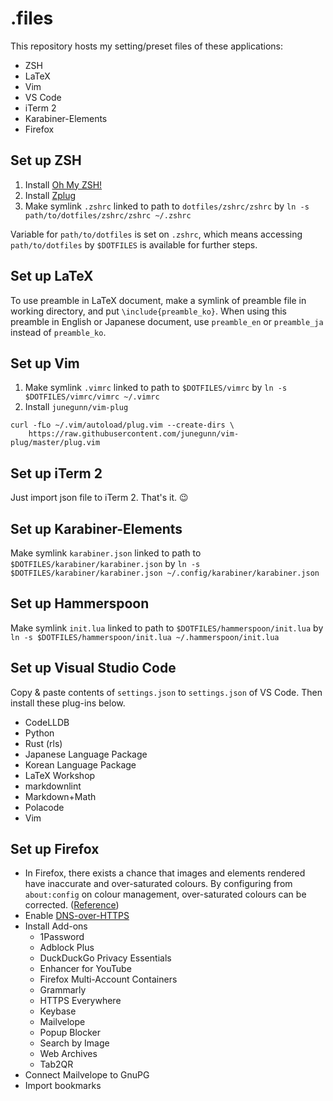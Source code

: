 # .files

This repository hosts my setting/preset files of these applications:

- ZSH
- LaTeX
- Vim
- VS Code
- iTerm 2
- Karabiner-Elements
- Firefox

## Set up ZSH

1. Install [Oh My ZSH!](https://ohmyz.sh/)
1. Install [Zplug](https://github.com/zplug/zplug)
1. Make symlink `.zshrc` linked to path to `dotfiles/zshrc/zshrc` by
`ln -s path/to/dotfiles/zshrc/zshrc ~/.zshrc`

Variable for `path/to/dotfiles` is set on `.zshrc`, which means accessing `path/to/dotfiles`
by `$DOTFILES` is available for further steps.

## Set up LaTeX

To use preamble in LaTeX document, make a symlink of preamble file
in working directory, and put `\include{preamble_ko}`.
When using this preamble in English or Japanese document,
use `preamble_en` or `preamble_ja` instead of
`preamble_ko`.

## Set up Vim

1. Make symlink `.vimrc` linked to path to `$DOTFILES/vimrc` by
`ln -s $DOTFILES/vimrc/vimrc ~/.vimrc`
2. Install `junegunn/vim-plug`  

``` shell
curl -fLo ~/.vim/autoload/plug.vim --create-dirs \
    https://raw.githubusercontent.com/junegunn/vim-plug/master/plug.vim
```

## Set up iTerm 2

Just import json file to iTerm 2. That's it. 😉

## Set up Karabiner-Elements

Make symlink `karabiner.json` linked to path to `$DOTFILES/karabiner/karabiner.json` by
`ln -s $DOTFILES/karabiner/karabiner.json ~/.config/karabiner/karabiner.json`

## Set up Hammerspoon

Make symlink `init.lua` linked to path to `$DOTFILES/hammerspoon/init.lua` by
`ln -s $DOTFILES/hammerspoon/init.lua ~/.hammerspoon/init.lua`

## Set up Visual Studio Code

Copy & paste contents of `settings.json` to `settings.json` of VS Code.
Then install these plug-ins below.

- CodeLLDB
- Python
- Rust (rls)
- Japanese Language Package
- Korean Language Package
- LaTeX Workshop
- markdownlint
- Markdown+Math
- Polacode
- Vim

## Set up Firefox

- In Firefox, there exists a chance that images and elements rendered have
inaccurate and over-saturated colours.
By configuring from `about:config` on colour management, over-saturated colours
can be corrected. ([Reference](https://cameratico.com/guides/firefox-color-management/))
- Enable [DNS-over-HTTPS](https://support.mozilla.org/en-US/kb/firefox-dns-over-https)
- Install Add-ons
  - 1Password
  - Adblock Plus
  - DuckDuckGo Privacy Essentials
  - Enhancer for YouTube
  - Firefox Multi-Account Containers
  - Grammarly
  - HTTPS Everywhere
  - Keybase
  - Mailvelope
  - Popup Blocker
  - Search by Image
  - Web Archives
  - Tab2QR
- Connect Mailvelope to GnuPG
- Import bookmarks
